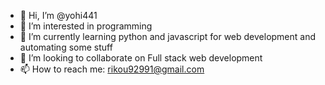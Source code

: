 - 👋 Hi, I’m @yohi441
- 👀 I’m interested in programming
- 🌱 I’m currently learning python and javascript for web development and automating some stuff
- 💞️ I’m looking to collaborate on Full stack web development
- 📫 How to reach me: rikou92991@gmail.com

<!---
yohi441/yohi441 is a ✨ special ✨ repository because its `README.md` (this file) appears on your GitHub profile.
You can click the Preview link to take a look at your changes.
--->
